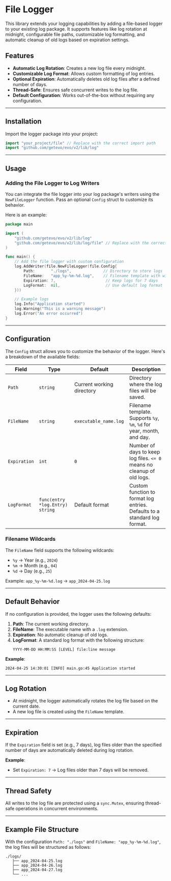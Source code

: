 # File Logger

This library extends your logging capabilities by adding a file-based logger to your existing log package. It supports features like log rotation at midnight, configurable file paths, customizable log formatting, and automatic cleanup of old logs based on expiration settings.

## Features
- **Automatic Log Rotation**: Creates a new log file every midnight.
- **Customizable Log Format**: Allows custom formatting of log entries.
- **Optional Expiration**: Automatically deletes old log files after a defined number of days.
- **Thread-Safe**: Ensures safe concurrent writes to the log file.
- **Default Configuration**: Works out-of-the-box without requiring any configuration.

---

## Installation
Import the logger package into your project:

```go
import "your_project/file" // Replace with the correct import path
import "github.com/getevo/evo/v2/lib/log"
```

---

## Usage
### Adding the File Logger to Log Writers
You can integrate the file logger into your log package's writers using the `NewFileLogger` function. Pass an optional `Config` struct to customize its behavior.

Here is an example:

```go
package main

import (
	"github.com/getevo/evo/v2/lib/log"
	"github.com/getevo/evo/v2/lib/log/file" // Replace with the correct import path
)

func main() {
	// Add the file logger with custom configuration
	log.AddWriter(file.NewFileLogger(file.Config{
		Path:       "./logs",              // Directory to store logs
		FileName:   "app_%y-%m-%d.log",    // Filename template with wildcards
		Expiration: 7,                      // Keep logs for 7 days
		LogFormat:  nil,                    // Use default log format
	}))

	// Example logs
	log.Info("Application started")
	log.Warning("This is a warning message")
	log.Error("An error occurred")
}
```

---

## Configuration
The `Config` struct allows you to customize the behavior of the logger. Here's a breakdown of the available fields:

| Field       | Type                                | Default                          | Description                                                                 |
|-------------|-------------------------------------|----------------------------------|-----------------------------------------------------------------------------|
| `Path`      | `string`                            | Current working directory        | Directory where the log files will be saved.                                |
| `FileName`  | `string`                            | `executable_name.log`            | Filename template. Supports `%y`, `%m`, `%d` for year, month, and day.      |
| `Expiration`| `int`                               | `0`                              | Number of days to keep log files. `<= 0` means no cleanup of old logs.      |
| `LogFormat` | `func(entry *log.Entry) string`     | Default format                   | Custom function to format log entries. Defaults to a standard log format.   |

### Filename Wildcards
The `FileName` field supports the following wildcards:
- `%y` → Year (e.g., `2024`)
- `%m` → Month (e.g., `04`)
- `%d` → Day (e.g., `25`)

Example: `app_%y-%m-%d.log` → `app_2024-04-25.log`

---

## Default Behavior
If no configuration is provided, the logger uses the following defaults:
1. **Path**: The current working directory.
2. **FileName**: The executable name with a `.log` extension.
3. **Expiration**: No automatic cleanup of old logs.
4. **LogFormat**: A standard log format with the following structure:
   ```
   YYYY-MM-DD HH:MM:SS [LEVEL] file:line message
   ```

**Example**:
```
2024-04-25 14:30:01 [INFO] main.go:45 Application started
```

---

## Log Rotation
- At midnight, the logger automatically rotates the log file based on the current date.
- A new log file is created using the `FileName` template.

---

## Expiration
If the `Expiration` field is set (e.g., 7 days), log files older than the specified number of days are automatically deleted during log rotation.

**Example**:
- Set `Expiration: 7` → Log files older than 7 days will be removed.

---

## Thread Safety
All writes to the log file are protected using a `sync.Mutex`, ensuring thread-safe operations in concurrent environments.

---

## Example File Structure
With the configuration `Path: "./logs"` and `FileName: "app_%y-%m-%d.log"`, the log files will be structured as follows:

```
./logs/
   ├── app_2024-04-25.log
   ├── app_2024-04-26.log
   ├── app_2024-04-27.log
   └── ...
```